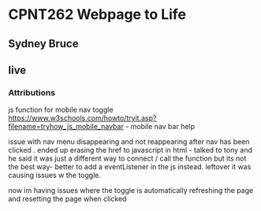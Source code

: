 # CPNT262 Webpage to Life
## Sydney Bruce
## live

### Attributions

js function for mobile nav toggle 
https://www.w3schools.com/howto/tryit.asp?filename=tryhow_js_mobile_navbar - mobile nav bar help

issue with nav menu disappearing and not reappearing after nav has been clicked . 
ended up erasing the href to javascript in html - talked to tony and he said it  was just a different way to connect / call the function but its not the best way- better to add a eventListener in the js instead. leftover it was causing issues w the toggle. 


now im having issues where the toggle is automatically refreshing the page and resetting the page when clicked

